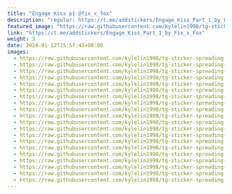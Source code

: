 ```yaml
---
title: "Engage Kiss p1 @fix_x_fox"
description: "regular: https://t.me/addstickers/Engage_Kiss_Part_1_by_Fix_x_Fox"
featured_image: "https://raw.githubusercontent.com/kylelin1998/tg-sticker-spreading-worldwide-images/main/img/bb069952-4137-4ab8-b7aa-ef94cfa7b113.jpg"
link: "https://t.me/addstickers/Engage_Kiss_Part_1_by_Fix_x_Fox"
weight: 3
date: 2024-01-12T15:57:43+08:00
images:
  - https://raw.githubusercontent.com/kylelin1998/tg-sticker-spreading-worldwide-images/main/img/bb069952-4137-4ab8-b7aa-ef94cfa7b113.jpg
  - https://raw.githubusercontent.com/kylelin1998/tg-sticker-spreading-worldwide-images/main/img/e5b16526-e57c-45fa-b7dd-73359fbb26e4.jpg
  - https://raw.githubusercontent.com/kylelin1998/tg-sticker-spreading-worldwide-images/main/img/a0738e1a-4786-46a7-886d-df0be260cea3.jpg
  - https://raw.githubusercontent.com/kylelin1998/tg-sticker-spreading-worldwide-images/main/img/df353ced-df9b-45d2-a098-93ce1f78a2c7.jpg
  - https://raw.githubusercontent.com/kylelin1998/tg-sticker-spreading-worldwide-images/main/img/1544076e-6af3-49df-b202-2763b1bca994.jpg
  - https://raw.githubusercontent.com/kylelin1998/tg-sticker-spreading-worldwide-images/main/img/a5e776ae-804d-4621-9bd5-8366d2546dc4.jpg
  - https://raw.githubusercontent.com/kylelin1998/tg-sticker-spreading-worldwide-images/main/img/baedea66-c08f-4e99-bb15-e6cd4d419203.jpg
  - https://raw.githubusercontent.com/kylelin1998/tg-sticker-spreading-worldwide-images/main/img/ff9ef8a7-159c-4857-bfbf-1dce3ad0a3d8.jpg
  - https://raw.githubusercontent.com/kylelin1998/tg-sticker-spreading-worldwide-images/main/img/8a11ae19-0bc3-4e8c-aa6f-1cf18d133064.jpg
  - https://raw.githubusercontent.com/kylelin1998/tg-sticker-spreading-worldwide-images/main/img/2fb183f9-9991-4570-af7b-2d9b1e7f88fc.jpg
  - https://raw.githubusercontent.com/kylelin1998/tg-sticker-spreading-worldwide-images/main/img/c0f2237d-040b-4767-942d-052513d819cd.jpg
  - https://raw.githubusercontent.com/kylelin1998/tg-sticker-spreading-worldwide-images/main/img/3da90c8f-53b2-4bc1-9327-c0bfbc5880a8.jpg
  - https://raw.githubusercontent.com/kylelin1998/tg-sticker-spreading-worldwide-images/main/img/9cc19412-efe5-46af-8c7b-fd12c15506b4.jpg
  - https://raw.githubusercontent.com/kylelin1998/tg-sticker-spreading-worldwide-images/main/img/d0983f37-284f-4fe4-a5be-b53a8e6d4375.jpg
  - https://raw.githubusercontent.com/kylelin1998/tg-sticker-spreading-worldwide-images/main/img/f031212e-cfab-404d-9c58-352915a48c0b.jpg
  - https://raw.githubusercontent.com/kylelin1998/tg-sticker-spreading-worldwide-images/main/img/7794fc96-9a19-4215-b766-03cfdd3a355a.jpg
  - https://raw.githubusercontent.com/kylelin1998/tg-sticker-spreading-worldwide-images/main/img/67c14972-cb99-4d8e-b567-e9ac68f7f030.jpg
  - https://raw.githubusercontent.com/kylelin1998/tg-sticker-spreading-worldwide-images/main/img/f7a1f5a0-3138-4e54-903a-06937d7c7f16.jpg
  - https://raw.githubusercontent.com/kylelin1998/tg-sticker-spreading-worldwide-images/main/img/ca95b139-5ff2-4bd3-bb38-a4d4b0802894.jpg
  - https://raw.githubusercontent.com/kylelin1998/tg-sticker-spreading-worldwide-images/main/img/22ddf6b9-9d55-49a0-b802-91628e2767d3.jpg
---
```

